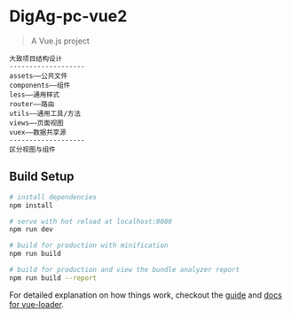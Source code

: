 # DigAg-pc-vue2

> A Vue.js project



```
大致项目结构设计
-------------------
assets——公共文件
components——组件
less——通用样式
router——路由
utils——通用工具/方法
views——页面视图
vuex——数据共享源
-------------------
区分视图与组件

```



## Build Setup

``` bash
# install dependencies
npm install

# serve with hot reload at localhost:8080
npm run dev

# build for production with minification
npm run build

# build for production and view the bundle analyzer report
npm run build --report
```

For detailed explanation on how things work, checkout the [guide](http://vuejs-templates.github.io/webpack/) and [docs for vue-loader](http://vuejs.github.io/vue-loader).
